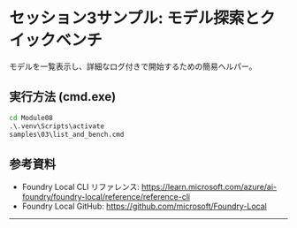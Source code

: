 <!--
CO_OP_TRANSLATOR_METADATA:
{
  "original_hash": "ed8edea2fc43898c2537130fb3ae6878",
  "translation_date": "2025-09-22T12:28:38+00:00",
  "source_file": "Module08/samples/03/README.md",
  "language_code": "ja"
}
-->
# セッション3サンプル: モデル探索とクイックベンチ

モデルを一覧表示し、詳細なログ付きで開始するための簡易ヘルパー。

## 実行方法 (cmd.exe)
```cmd
cd Module08
.\.venv\Scripts\activate
samples\03\list_and_bench.cmd
```

## 参考資料
- Foundry Local CLI リファレンス: https://learn.microsoft.com/azure/ai-foundry/foundry-local/reference/reference-cli
- Foundry Local GitHub: https://github.com/microsoft/Foundry-Local

---

